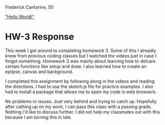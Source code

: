 Frederick Cantarine, 50

[ "Hello World!" ](https://dafredichini22.github.io/120-work/hw-3/)

# HW-3 Response
This week I got around to completing homework 3. Some of this I alreadly knew
from previous coding classes but I watched the videos just in case I forgot
something. Homework 3 was mainly about learning how to delcare certain functions
like setup and draw. I also learned how to create an epilpse, canvas and background.

I completed this assignment by following along in the videos and reading the directions.
I had to use the sketch.js file for practice examples. I also had to install a package
that allows me to open my code in web browsers.

No problems or issues. Just very behind and trying to catch up. Hopefully after
cathing up on my work, I can pass this class with a passing grade.
Nothing I'd like to discuss further. I did not help my classmates out
with this because I am turning this in late.
